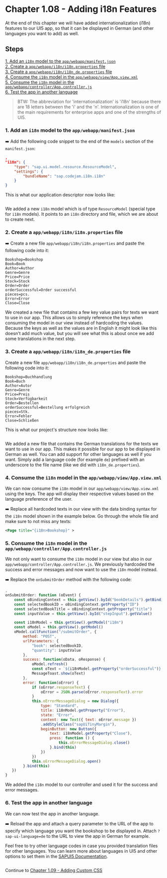 # Chapter 1.08 - Adding i18n Features

At the end of this chapter we will have added internationalization (i18n) features to our UI5 app, so that it can be displayed in German (and other languages you want to add) as well.

## Steps

[1. Add an `i18n` model to the `app/webapp/manifest.json`](#1-add-an-i18n-model-to-the-appwebappmanifestjson)<br>
[2. Create a `app/webapp/i18n/i18n.properties` file](#2-create-a-appwebappi18ni18nproperties-file)<br>
[3. Create a `app/webapp/i18n/i18n_de.properties` file](#3-create-a-appwebappi18ni18n_deproperties-file)<br>
[4. Consume the `i18n` model in the `app/webapp/view/App.view.xml`](#4-consume-the-i18n-model-in-the-appwebappviewappviewxml)<br>
[5. Consume the `i18n` model in the `app/webapp/controller/App.controller.js`](#5-consume-the-i18n-model-in-the-appwebappcontrollerappcontrollerjs)<br>
[6. Test the app in another language](#6-test-the-app-in-another-language)<br>

> BTW: The abbreviation for 'internationalization' is 'i18n' because there are 18 letters between the 'i' and the 'n'. Internationalization is one of the main requirements for enterprise apps and one of the strengths of UI5.

### 1. Add an `i18n` model to the `app/webapp/manifest.json`

➡️ Add the following code snippet to the end of the `models` section of the `manifest.json`:

```json
,
"i18n": {
    "type": "sap.ui.model.resource.ResourceModel",
    "settings": {
        "bundleName": "sap.codejam.i18n.i18n"
    }
}
```

This is what our application descriptor now looks like:

![]()

We added a new `i18n` model which is of type `ResourceModel` (special type for `i18n` models). It points to an `i18n` directory and file, which we are about to create next.

### 2. Create a `app/webapp/i18n/i18n.properties` file

➡️ Create a new file `app/webapp/i18n/i18n.properties` and paste the following code into it:

```properties
Bookshop=Bookshop
Book=Book
Author=Author
Genre=Genre
Price=Price
Stock=Stock
Order=Order
orderSuccessful=Order successful
pieces=pcs.
Error=Error
Close=Close
```

We created a new file that contains a few key value pairs for texts we want to use in our app. This allows us to simply reference the keys when consuming the model in our view instead of hardcoding the values. Because the keys as well as the values are in English it might look like this doesn't add much value, but you will see what this is about once we add some translations in the next step.

### 3. Create a `app/webapp/i18n/i18n_de.properties` file

Create a new file `app/webapp/i18n/i18n_de.properties` and paste the following code into it:

```properties
Bookshop=Buchhandlung
Book=Buch
Author=Autor
Genre=Genre
Price=Preis
Stock=Verfügbarkeit
Order=Bestellen
orderSuccessful=Bestellung erfolgreich
pieces=Stk.
Error=Fehler
Close=Schließen
```

This is what our project's structure now looks like:

![]()

We added a new file that contains the German translations for the texts we want to use in our app. This makes it possible for our app to be displayed in German as well. You can add support for other languages as well if you want. Simply add a language code (for example `de`) prefixed with an underscore to the file name (like we did with `i18n_de.properties`).

### 4. Consume the `i18n` model in the `app/webapp/view/App.view.xml`

We can now consume the `i18n` model in our `app/webapp/view/App.view.xml` using the keys. The app will display their respective values based on the language preference of the user.

➡️ Replace all hardcoded texts in our view with the data binding syntax for the `i18n` model shown in the example below. Go through the whole file and make sure to not miss any texts:

```xml
<Page title="{i18n>Bookshop}" >
```

### 5. Consume the `i18n` model in the `app/webapp/controller/App.controller.js`

We not only want to consume the `i18n` model in our view but also in our `app/webapp/controller/App.controller.js`. We previously hardcoded the success and error messages and now want to use the `i18n` model instead.

➡️ Replace the `onSubmitOrder` method with the following code:

```javascript
,
onSubmitOrder: function (oEvent) {
    const oBindingContext = this.getView().byId("bookDetails").getBindingContext()
    const selectedBookID = oBindingContext.getProperty("ID")
    const selectedBookTitle = oBindingContext.getProperty("title")
    const inputValue = this.getView().byId("stepInput").getValue()

    const i18nModel = this.getView().getModel("i18n")
    const oModel = this.getView().getModel()
    oModel.callFunction("/submitOrder", {
        method: "POST",
        urlParameters: {
            "book": selectedBookID,
            "quantity": inputValue
        },
        success: function(oData, oResponse) {
            oModel.refresh()
            const oText = `${i18nModel.getProperty("orderSuccessful")} (${selectedBookTitle}, ${inputValue} ${i18nModel.getProperty("pieces")})`
            MessageToast.show(oText)
        },
        error: function(oError) {
            if (oError.responseText) {
                oError = JSON.parse(oError.responseText).error
            }
            this.oErrorMessageDialog = new Dialog({
                type: "Standard",
                title: i18nModel.getProperty("Error"),
                state: "Error",
                content: new Text({ text: oError.message })
                .addStyleClass("sapUiTinyMargin"),
                beginButton: new Button({
                    text: i18nModel.getProperty("Close"),
                    press: function () {
                        this.oErrorMessageDialog.close()
                    }.bind(this)
                })
            })
            this.oErrorMessageDialog.open()
        }.bind(this)
   })
}
```

We added the `i18n` model to our controller and used it for the success and error messages.

### 6. Test the app in another language

We can now test the app in another language.

➡️ Reload the app and attach a query parameter to the URL of the app to specify which language you want the bookshop to be displayed in. Attach `?sap-ui-language=de` to the URL to view the app in German for example.

Feel free to try other language codes in case you provided translation files for other languages. You can learn more about languages in UI5 and other options to set them in the [SAPUI5 Documentation](https://sapui5.hana.ondemand.com/#/topic/91f21f176f4d1014b6dd926db0e91070).

![]()

Continue to [Chapter 1.09 - Adding Custom CSS](/chapters/1.09-custom-css/)

